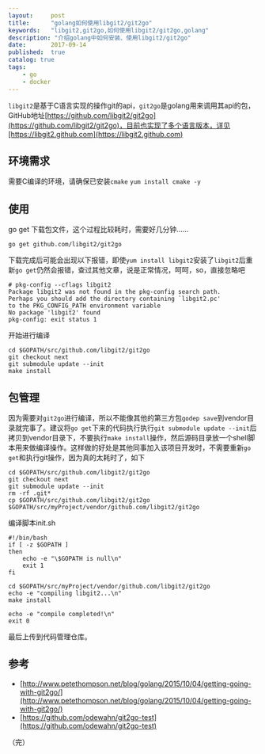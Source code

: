 ```yaml
---
layout:     post
title:      "golang如何使用libgit2/git2go"
keywords:   "libgit2,git2go,如何使用libgit2/git2go,golang" 
description: "介绍golang中如何安装、使用libgit2/git2go"
date:       2017-09-14
published:  true 
catalog: true
tags:
    - go 
    - docker 
---
```


`libgit2`是基于C语言实现的操作git的api，`git2go`是golang用来调用其api的包，GitHub地址[https://github.com/libgit2/git2go](https://github.com/libgit2/git2go)，目前也实现了多个语言版本，详见[https://libgit2.github.com](https://libgit2.github.com)

## 环境需求
需要C编译的环境，请确保已安装`cmake`
`yum install cmake -y`

## 使用
go get 下载包文件，这个过程比较耗时，需要好几分钟......
```
go get github.com/libgit2/git2go
```

下载完成后可能会出现以下报错，即使`yum install libgit2`安装了`libgit2`后重新`go get`仍然会报错，查过其他文章，说是正常情况，呵呵，so，直接忽略吧
```
# pkg-config --cflags libgit2
Package libgit2 was not found in the pkg-config search path.
Perhaps you should add the directory containing `libgit2.pc'
to the PKG_CONFIG_PATH environment variable
No package 'libgit2' found
pkg-config: exit status 1
```

开始进行编译
```
cd $GOPATH/src/github.com/libgit2/git2go
git checkout next
git submodule update --init
make install
```

## 包管理
因为需要对`git2go`进行编译，所以不能像其他的第三方包`godep save`到vendor目录就完事了。建议将`go get`下来的代码执行执行`git submodule update --init`后拷贝到vendor目录下，不要执行`make install`操作，然后源码目录放一个shell脚本用来做编译操作。这样做的好处是其他同事加入该项目开发时，不需要重新`go get`和执行git操作，因为真的太耗时了，如下
```
cd $GOPATH/src/github.com/libgit2/git2go
git checkout next
git submodule update --init
rm -rf .git*
cp $GOPATH/src/github.com/libgit2/git2go $GOPATH/src/myProject/vendor/github.com/libgit2/git2go
```

编译脚本init.sh
```
#!/bin/bash
if [ -z $GOPATH ]
then
    echo -e "\$GOPATH is null\n"
    exit 1
fi

cd $GOPATH/src/myProject/vendor/github.com/libgit2/git2go
echo -e "compiling libgit2...\n"
make install

echo -e "compile completed!\n"
exit 0
```

最后上传到代码管理仓库。

## 参考
* [http://www.petethompson.net/blog/golang/2015/10/04/getting-going-with-git2go/](http://www.petethompson.net/blog/golang/2015/10/04/getting-going-with-git2go/)
* [https://github.com/odewahn/git2go-test](https://github.com/odewahn/git2go-test)

（完）
